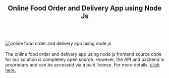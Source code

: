 <h2 style="text-align:center">Online Food Order and Delivery App using Node Js</h2><br/><br/>

![online food order and delivery app using node js](https://admin.ninjascode.com/wp-content/uploads/2025/repoImages/Raymond/18.webp) <br/><br/>The online food order and delivery app using node js frontend source code for our solution is completely open source. However, the API and backend is proprietary and can be accessed via a paid license. For more details, <a href="https://enatega.com/?utm_source=github&utm_medium=repo&utm_campaign=raymond-online-food-order-and-delivery-app-using-node-js" target="_blank">click here.</a>
